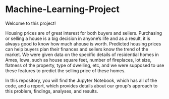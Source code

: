 # Machine-Learning-Project

Welcome to this project! 

Housing prices are of great interest for both buyers and sellers. Purchasing or selling a house is a big decision in anyone’s life and as a result, it is always good to know how much ahouse is worth. Predicted housing prices can help buyers plan their finances and sellers know the trend of the market. We were given data on the specific details of residential homes in Ames, Iowa, such as house square feet, number of fireplaces, lot size, flatness of the property, type of dwelling, etc, and we were supposed to use these features to predict the selling price of these homes.

In this repository, you will find the Jupyter Notebook, which has all of the code, and a report, which provides details about our group's approach to this problem, findings, analyses, and results.
